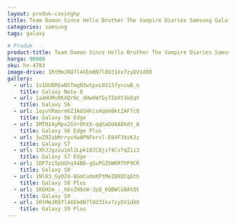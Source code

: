 ```yaml
---
layout: produk-casinghp
title: Team Damon Since Hello Brother The Vampire Diaries Samsung Galaxy S9 Plus Case
categories: samsung
tags: galaxy

# Produk
product-title: Team Damon Since Hello Brother The Vampire Diaries Samsung Galaxy S9 Plus Case
harga: 90000
sku: hn-4793
image-drive: 1RtMmJRO7l4XEm0N7l8O31kx7zyDV1d80
gallery:
  - url: 1s1UUBREwNSTmgN3wtpxL0S13fyncwB_o
    title: Galaxy Note 8
  - url: 1a4HUMvRKXQrNc_dHwVWfGy7ZeXY3kEqY
    title: Galaxy S6
  - url: 1oyvVRmorn6ZJAUSHhixHq6H8ktZAFTc0
    title: Galaxy S6 Edge
  - url: 1MT814yMpx2GVrOhXX-qqGaDdAAEKdt_A
    title: Galaxy S6 Edge Plus
  - url: 1wZ9ZabMrryvXwAPNFxrvl-E04F3XsKJz
    title: Galaxy S7
  - url: 1XhJJgzxu1ml2Lpk18JC8jif4CsTqZ1i3
    title: Galaxy S7 Edge
  - url: 1DP7zi5pUGhq44BB-gSuPGZbWKR7hP9CR
    title: Galaxy S8
  - url: 1Nl63_GyDZ4-8GmCudeKPtMeZEKQCqEth
    title: Galaxy S8 Plus
  - url: 1KGH2m_-_h6sZH9zW-JpQ_6QBWlGBAtOt
    title: Galaxy S9
  - url: 1RtMmJRO7l4XEm0N7l8O31kx7zyDV1d80
    title: Galaxy S9 Plus
---
```

